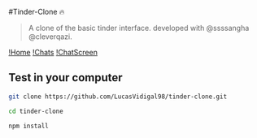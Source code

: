 #Tinder-Clone 🔥

>A clone of the basic tinder interface.
>developed with @ssssangha @cleverqazi.

[!Home](https://raw.githubusercontent.com/LucasVidigal98/tinder-clone/master/assets/ChatScreen.png "Home Page")
[!Chats](https://github.com/LucasVidigal98/tinder-clone/blob/master/assets/Chats.png "List of matches")
[!ChatScreen](https://github.com/LucasVidigal98/tinder-clone/blob/master/assets/ChatScreen.png "Chat Page")

## Test in your computer

```sh
git clone https://github.com/LucasVidigal98/tinder-clone.git
```

```sh
cd tinder-clone
```

```sh
npm install
```
